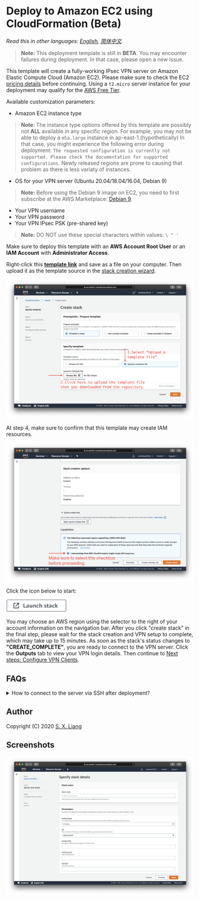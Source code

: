 # Deploy to Amazon EC2 using CloudFormation (Beta)

*Read this in other languages: [English](README.md), [简体中文](README-zh.md).*

> **Note:** This deployment template is still in **BETA**. You may encounter failures during deployment. In that case, please open a new issue.

This template will create a fully-working IPsec VPN server on Amazon Elastic Compute Cloud (Amazon EC2). Please make sure to check the EC2 [pricing details](https://aws.amazon.com/ec2/pricing/on-demand/) before continuing. Using a `t2.micro` server instance for your deployment may qualify for the [AWS Free Tier](https://aws.amazon.com/free/).

Available customization parameters:

- Amazon EC2 instance type
> **Note**: The instance type options offered by this template are possibly not **ALL** available in any specific region. For example, you may not be able to deploy a `m5a.large` instance in ap-east-1.(hypothetically) In that case, you might experience the following error during deployment: `The requested configuration is currently not supported. Please check the documentation for supported configurations`. Newly released regions are prone to causing that problem as there is less variaty of instances.
- OS for your VPN server (Ubuntu 20.04/18.04/16.04, Debian 9)
> **Note:** Before using the Debian 9 image on EC2, you need to first subscribe at the AWS Marketplace: [Debian 9](https://aws.amazon.com/marketplace/pp/B073HW9SP3).
- Your VPN username
- Your VPN password
- Your VPN IPsec PSK (pre-shared key)

> **Note:** DO NOT use these special characters within values: `\ " '`

Make sure to deploy this template with an **AWS Account Root User** or an **IAM Account** with **Administrator Access**.

Right-click this [**template link**](https://raw.githubusercontent.com/hwdsl2/setup-ipsec-vpn/master/aws/cloudformation-template-ipsec) and save as a file on your computer. Then upload it as the template source in the [stack creation wizard](https://console.aws.amazon.com/cloudformation/home#/stacks/new).

![Upload the template](upload-the-template.png)

At step 4, make sure to confirm that this template may create IAM resources.

![Confirm IAM](confirm-iam.png)

Click the icon below to start:

<a href="https://console.aws.amazon.com/cloudformation/home#/stacks/new" target="_blank"><img src="cloudformation-launch-stack-button.png" alt="Launch stack" height="34px"></a>

You may choose an AWS region using the selector to the right of your account information on the navigation bar. After you click "create stack" in the final step, please wait for the stack creation and VPN setup to complete, which may take up to 15 minutes. As soon as the stack's status changes to **"CREATE_COMPLETE"**, you are ready to connect to the VPN server. Click the **Outputs** tab to view your VPN login details. Then continue to [Next steps: Configure VPN Clients](../README.md#next-steps).

## FAQs

<details>
<summary>
How to connect to the server via SSH after deployment?
</summary>

After deployment, the default username for an Ubuntu instance is **ubuntu**, and for a Debian instance it is **admin**. Amazon EC2 does not allow users to access newly created instances with an SSH password. Instead, users are required to create "key pairs", which are used as credentials for SSH access.

This template generates a key pair for you during deployment, and the private key will be available as text under the **Outputs** tab after the stack is successfully created.

You will need to save the private key from the **Outputs** tab to a file on your computer, if you want to access the VPN server via SSH.

> **Note:** You may need to format the private key by replacing all spaces with newlines, before saving to a file.

![Show key](show-key.png)

</details>

## Author

Copyright (C) 2020 [S. X. Liang](https://github.com/scottpedia)

## Screenshots

![Specify parameters](specify-parameters.png)
